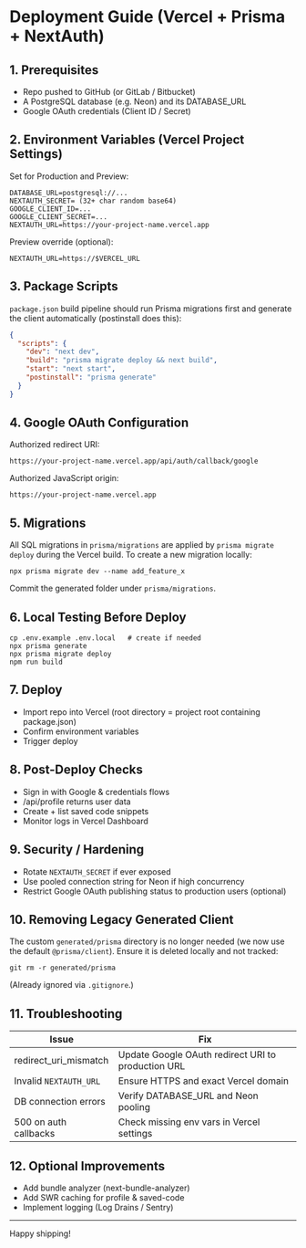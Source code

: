 # Deployment Guide (Vercel + Prisma + NextAuth)

## 1. Prerequisites

- Repo pushed to GitHub (or GitLab / Bitbucket)
- A PostgreSQL database (e.g. Neon) and its DATABASE_URL
- Google OAuth credentials (Client ID / Secret)

## 2. Environment Variables (Vercel Project Settings)

Set for Production and Preview:

```
DATABASE_URL=postgresql://...
NEXTAUTH_SECRET= (32+ char random base64)
GOOGLE_CLIENT_ID=...
GOOGLE_CLIENT_SECRET=...
NEXTAUTH_URL=https://your-project-name.vercel.app
```

Preview override (optional):

```
NEXTAUTH_URL=https://$VERCEL_URL
```

## 3. Package Scripts

`package.json` build pipeline should run Prisma migrations first and generate the client automatically (postinstall does this):

```json
{
  "scripts": {
    "dev": "next dev",
    "build": "prisma migrate deploy && next build",
    "start": "next start",
    "postinstall": "prisma generate"
  }
}
```

## 4. Google OAuth Configuration

Authorized redirect URI:

```
https://your-project-name.vercel.app/api/auth/callback/google
```

Authorized JavaScript origin:

```
https://your-project-name.vercel.app
```

## 5. Migrations

All SQL migrations in `prisma/migrations` are applied by `prisma migrate deploy` during the Vercel build.
To create a new migration locally:

```
npx prisma migrate dev --name add_feature_x
```

Commit the generated folder under `prisma/migrations`.

## 6. Local Testing Before Deploy

```
cp .env.example .env.local   # create if needed
npx prisma generate
npx prisma migrate deploy
npm run build
```

## 7. Deploy

- Import repo into Vercel (root directory = project root containing package.json)
- Confirm environment variables
- Trigger deploy

## 8. Post-Deploy Checks

- Sign in with Google & credentials flows
- /api/profile returns user data
- Create + list saved code snippets
- Monitor logs in Vercel Dashboard

## 9. Security / Hardening

- Rotate `NEXTAUTH_SECRET` if ever exposed
- Use pooled connection string for Neon if high concurrency
- Restrict Google OAuth publishing status to production users (optional)

## 10. Removing Legacy Generated Client

The custom `generated/prisma` directory is no longer needed (we now use the default `@prisma/client`). Ensure it is deleted locally and not tracked:

```
git rm -r generated/prisma
```

(Already ignored via `.gitignore`.)

## 11. Troubleshooting

| Issue                  | Fix                                                |
| ---------------------- | -------------------------------------------------- |
| redirect_uri_mismatch  | Update Google OAuth redirect URI to production URL |
| Invalid `NEXTAUTH_URL` | Ensure HTTPS and exact Vercel domain               |
| DB connection errors   | Verify DATABASE_URL and Neon pooling               |
| 500 on auth callbacks  | Check missing env vars in Vercel settings          |

## 12. Optional Improvements

- Add bundle analyzer (next-bundle-analyzer)
- Add SWR caching for profile & saved-code
- Implement logging (Log Drains / Sentry)

---

Happy shipping!
